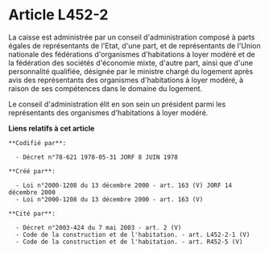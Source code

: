 # Article L452-2

La caisse est administrée par un conseil d'administration composé à parts égales de représentants de l'Etat, d'une part, et
de représentants de l'Union nationale des fédérations d'organismes d'habitations à loyer modéré et de la fédération des
sociétés d'économie mixte, d'autre part, ainsi que d'une personnalité qualifiée, désignée par le ministre chargé du logement
après avis des représentants des organismes d'habitations à loyer modéré, à raison de ses compétences dans le domaine du
logement.

Le conseil d'administration élit en son sein un président parmi les représentants des organismes d'habitations à loyer
modéré.

**Liens relatifs à cet article**

	**Codifié par**:

	  - Décret n°78-621 1978-05-31 JORF 8 JUIN 1978

	**Créé par**:

	  - Loi n°2000-1208 du 13 décembre 2000 - art. 163 (V) JORF 14 décembre 2000
	  - Loi n°2000-1208 du 13 décembre 2000 - art. 163 (V)

	**Cité par**:

	  - Décret n°2003-424 du 7 mai 2003 - art. 2 (V)
	  - Code de la construction et de l'habitation. - art. L452-2-1 (V)
	  - Code de la construction et de l'habitation. - art. R452-5 (V)
